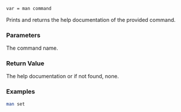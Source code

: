 ```sh
var = man command
```

Prints and returns the help documentation of the provided command.

### Parameters

The command name.

### Return Value

The help documentation or if not found, none.

### Examples

```sh
man set
```
